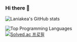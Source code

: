 ### Hi there 👋

<!--
**skysaver00/skysaver00** is a ✨ _special_ ✨ repository because its `README.md` (this file) appears on your GitHub profile.

Here are some ideas to get you started:

- 🔭 I’m currently working on ...
- 🌱 I’m currently learning ...
- 👯 I’m looking to collaborate on ...
- 🤔 I’m looking for help with ...
- 💬 Ask me about ...
- 📫 How to reach me: ...
- 😄 Pronouns: ...
- ⚡ Fun fact: ...
-->

![Laniakea's GitHub stats](https://github-readme-stats.vercel.app/api?username=skysaver00&show_icons=true&theme=gruvbox)  

![Top Programming Languages](https://github-readme-stats.vercel.app/api/top-langs/?username=skysaver00&layout=compact&theme=gruvbox)  
[![Solved.ac
프로필](http://mazassumnida.wtf/api/v2/generate_badge?boj=skysaver00)](https://solved.ac/skysaver00)
